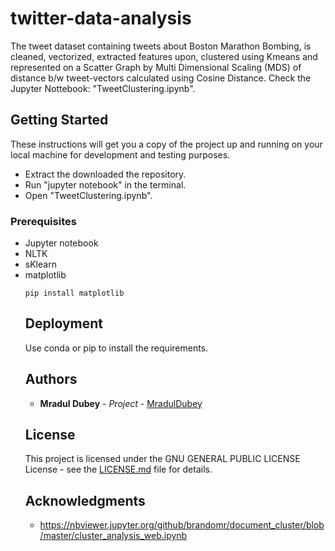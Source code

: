 # twitter-data-analysis

The tweet dataset containing tweets about Boston Marathon Bombing, is cleaned, vectorized, extracted features upon, clustered using Kmeans and represented on
a Scatter Graph by Multi Dimensional Scaling (MDS) of distance b/w tweet-vectors calculated using Cosine Distance. Check the Jupyter Nottebook: "TweetClustering.ipynb".

## Getting Started

These instructions will get you a copy of the project up and running on your local machine for development and testing purposes.
<ul>
<li>Extract the downloaded the repository.</li>
<li>Run "jupyter notebook" in the terminal.</li>
<li>Open "TweetClustering.ipynb".</li>
</ul>

### Prerequisites
<ul>
<li>Jupyter notebook</li>
<li>NLTK</li>
<li>sKlearn </li>
<li>matplotlib</li>

```
pip install matplotlib
```

## Deployment

Use conda or pip to install the requirements.


## Authors

* **Mradul Dubey** - *Project* - [MradulDubey](https://github.com/mraduldubey)

## License

This project is licensed under the GNU GENERAL PUBLIC LICENSE License - see the [LICENSE.md](LICENSE.md) file for details.

## Acknowledgments

* https://nbviewer.jupyter.org/github/brandomr/document_cluster/blob/master/cluster_analysis_web.ipynb
